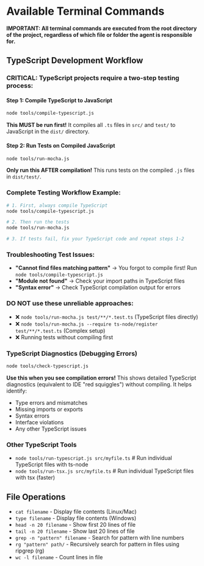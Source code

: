 # Available Terminal Commands

**IMPORTANT: All terminal commands are executed from the root directory of the project, regardless of which file or folder the agent is responsible for.**

## TypeScript Development Workflow

### **CRITICAL: TypeScript projects require a two-step testing process:**

#### Step 1: Compile TypeScript to JavaScript
```bash
node tools/compile-typescript.js
```
**This MUST be run first!** It compiles all `.ts` files in `src/` and `test/` to JavaScript in the `dist/` directory.

#### Step 2: Run Tests on Compiled JavaScript  
```bash
node tools/run-mocha.js
```
**Only run this AFTER compilation!** This runs tests on the compiled `.js` files in `dist/test/`.

### **Complete Testing Workflow Example:**
```bash
# 1. First, always compile TypeScript
node tools/compile-typescript.js

# 2. Then run the tests  
node tools/run-mocha.js

# 3. If tests fail, fix your TypeScript code and repeat steps 1-2
```

### **Troubleshooting Test Issues:**
- **"Cannot find files matching pattern"** → You forgot to compile first! Run `node tools/compile-typescript.js`
- **"Module not found"** → Check your import paths in TypeScript files
- **"Syntax error"** → Check TypeScript compilation output for errors

### **DO NOT use these unreliable approaches:**
- ❌ `node tools/run-mocha.js test/**/*.test.ts` (TypeScript files directly)
- ❌ `node tools/run-mocha.js --require ts-node/register test/**/*.test.ts` (Complex setup)
- ❌ Running tests without compiling first

### TypeScript Diagnostics (Debugging Errors)
```bash
node tools/check-typescript.js
```
**Use this when you see compilation errors!** This shows detailed TypeScript diagnostics (equivalent to IDE "red squiggles") without compiling. It helps identify:
- Type errors and mismatches
- Missing imports or exports
- Syntax errors
- Interface violations
- Any other TypeScript issues

### Other TypeScript Tools
- `node tools/run-typescript.js src/myfile.ts`     # Run individual TypeScript files with ts-node
- `node tools/run-tsx.js src/myfile.ts`           # Run individual TypeScript files with tsx (faster)

## File Operations
- `cat filename` - Display file contents (Linux/Mac) 
- `type filename` - Display file contents (Windows)
- `head -n 20 filename` - Show first 20 lines of file
- `tail -n 20 filename` - Show last 20 lines of file
- `grep -n "pattern" filename` - Search for pattern with line numbers
- `rg "pattern" path/` - Recursively search for pattern in files using ripgrep (rg)
- `wc -l filename` - Count lines in file 